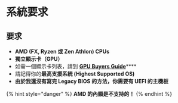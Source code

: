 # 系統要求

## 要求

* **AMD \(FX, Ryzen 或 Zen Athlon\) CPUs**
* **獨立顯示卡（GPU）**
* 如需一個顯示卡列表，請到 [**GPU Buyers Guide**](https://khronokernel-3.gitbook.io/catalina-gpu-buyers-guide/)\*\*\*\*
* 請記得你的**最高支援系統 \(Highest Supported OS\)**
* **由於我還沒有寫完 Legacy BIOS 的方法，你需要有 UEFI 的主機板**

{% hint style="danger" %}
**AMD 的內顯是不支持的！**
{% endhint %}

